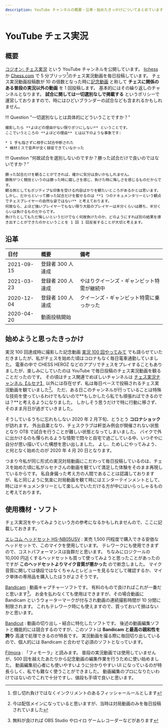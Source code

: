 ```yaml
---
description: YouTube チャンネルの概要・沿革・始めたきっかけについてまとめています。 
---
```


# YouTube チェス実況

## 概要

[コジオン: チェス実況](https://www.youtube.com/channel/UCVqCcOKMgrti7Y5v20GX0oA) という YouTube チャンネルを公開しています。
[lichess](https://lichess.org) か [Chess.com](https://chess.com) で 5 分ブリッツ[^1]のチェス実況動画を毎日投稿しています。
チェス実況動画投稿数が 10 の倍数となった時に[記念動画](https://www.youtube.com/playlist?list=PLuTCR8HE9G1ID0z51Hw8I7fgGZZcF5eiH)
と称して **チェスに関係のある普段の実況以外の動画** を 1 回投稿します。
基本的にはその繰り返しのチャンネルとなります。
**試合に関しては一切選別なしで掲載する** というポリシーで運営しておりますので、時にはひどいブランダーの試合なども含まれるかもしれません。

!!! Question "一切選別なしとは具体的にどういうことですか？"

    撮影したら **よほどの理由がない限りボツにしない** ということです。
    ここでいうところの **よほどの理由** とは以下のような事象です:

    * 1 手も指さずに相手に試合中断された
    * 機材ミスで音声が全く録音できていなかった

!!! Question "何故試合を選別しないのですか？勝った試合だけで良いのではないですか？"

    勝った試合だけを観ることができれば、確かに気分は良いかもしれません。
    勝敗がつく競技というのは勝った時に嬉しさを感じ、負けた時に悔しさを感じるものだからです。
    観る側としてもポジティブな印象を受ける内容ばかりを観たいところがあるかとは思います。
    しかし、だからといって勝った試合だけを載せるのは **1 つのドキュメンタリーという観点でチェスプレイヤーの自然な姿ではない** と考えております。
    何故なら、よほど強いプレイヤーでもない限り大抵のプレイヤーは半分くらいは勝ち、半分くらいは負けるものだからです。
    負けたとしてもただ悔しいというだけでなく何故負けたのか、どのようにすれば別の結果を導き出すことができたのかということを 1 回 1 回反省することが大切と考えます。

## 沿革

|日付|概要|備考|
|:--|:--|:--|
|2021-09-15|登録者 300 人達成||
|2021-03-23|登録者 200 人達成|やはりクイーンズ・ギャンビット特需が継続中|
|2020-12-04|登録者 100 人達成|クイーンズ・ギャンビット特需に乗っかった|
|2020-04-20|動画投稿開始||

## 始めようと思ったきっかけ

実況 100 回達成時に撮影した記念動画 [実況 100 回やってみて](https://youtu.be/PiZAdgw522U)
でも語らせていただきましたが、私がチェスを始めた頃はコロナもなく毎日電車通勤していました。
電車の中で CHESS HEROZ などのアプリでチェスをプレイすることもありましたが、楽しみにしていたのは YouTube で毎日投稿のチェス実況動画を観ることだったのです。
その頃はチェス関連でめぼしいチャンネルは [チェス実況チャンネル【ルセナ】](https://www.youtube.com/channel/UCn77Wv5WA9Knh9apM7m9GTw)
以外には存在せず、私は毎日ペースで投稿されるチェス実況動画を観ていました[^2]。
ただ、ある日このチャンネルが行っていることは特殊な技術を使っているわけでもないので**もしかしたら私でも頑張ればできるのでは？**と考えるようになりました。
しかしそう思うだけで特に行動に移さず、そのまま月日が過ぎていきました。

そうしているうちに忘れもしない 2020 年 2 月下旬、とうとう **コロナショック** が訪れます。
外出自粛となり、チェスクラブは軒並み例会が開催されない状態となり OTB で試合を行うことが難しい状態となってしまいました。
バイクで外に出かけるのも憚られるような情勢で悶々と自宅で過ごしている中、いつぞやに自分が思い描いていた構想を思い出しました。
よし、ためしにやってみよう、と何となく始めたのが 2020 年 4 月 20 日となります。

つまり今私が同じ形式の実況対局動画にこだわって毎日投稿しているのは、チェスを始めた頃に私がルセナさんの動画を観ていて満足した体験をそのまま再現しているからです。
私自身偏った考え方の人間であることは認識しておりますが、私と同じように気楽に対局動画を観て時にはエンターテインメントとして、時にはドキュメンタリーとして楽しんでいただける方が中にはいらっしゃるものと考えております。

## 使用機材・ソフト

チェス実況をやってみようという方の参考になるかもしれませんので、ここに記載しておきます。

[エレコム ヘッドセット HS-NB05USV](https://www.amazon.co.jp/gp/product/B00M8VCL2Y/ref=ppx_yo_dt_b_asin_title_o02_s00?ie=UTF8&th=1)
:   実売 1,500 円程度で購入できる安価なヘッドセットで、このマイクを使用しています。
テレワークにも使用できまずので、コストパフォーマンスは抜群だと思います。
ちなみにロジクールの 10,000 円近くするヘッドセットも買って使ってみようと思ったことがあったのですが
**このヘッドセットよりマイク音質が悪かった** ので断念しました。
マイク音質に関しては値段ではなくちゃんとレビューを見るなどして確認するか、マイク単体の専用品を購入したほうがよさそうです。

[Bandicam](https://www.bandicam.jp/)
:   動画キャプチャーソフトです。
有料のもので良ければこれが一番だと思います[^3]。
お金を払わなくても使用はできますが、その場合動画に Bandicam というウォーターマークが付与され動画の連続撮影時間が 10 分間に制限されます。
これもテレワーク時にも使えますので、買っておいて損はないかと思います。

[Bandicut](https://www.bandicam.jp/bandicut-video-cutter/)
:   動画の切り出し・結合に特化したソフトです。
後述の動画編集ソフトと機能的には競合するのですが、このソフトは **Bandicam と最高の親和性を誇り** 高速で処理できるのが特長です。
実況動画を撮る際に毎回切り出しているので、個人的には Bandicam と合わせて必須のソフトとなっています。

[Filmora](https://filmora.wondershare.jp/)
:   「フィモーラ」と読みます。
普段の実況動画では使用していませんが、500 回を越えたあたりから記念動画の編集作業を行うために使い始めました。
動画編集初心者にも使いやすいように分かりやすい UI になっているのが特長らしく、私でも難なく使うことができました。
動画編集のプロになりたいわけではないのでこれで十分ですし、値段も手頃で良いと思います。

[^1]: 但し切れ負けではなくインクリメントのあるフィッシャールールとします
[^2]: 今は配信メインになっていると思いますが、当時は対局動画のみを毎日投稿されていました
[^3]: 無料が良ければ OBS Studio やロイロ ゲームレコーダーなどがあります